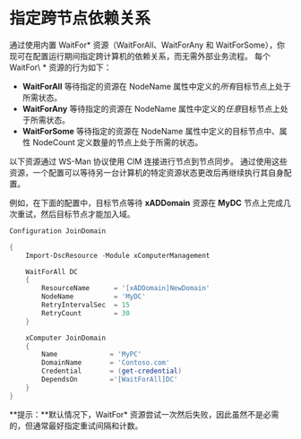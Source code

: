 # 指定跨节点依赖关系

通过使用内置 WaitFor\* 资源（WaitForAll、WaitForAny 和 WaitForSome），你现可在配置运行期间指定跨计算机的依赖关系，而无需外部业务流程。 每个 WaitFor\ * 资源的行为如下：

* **WaitForAll** 等待指定的资源在 NodeName 属性中定义的*所有*目标节点上处于所需状态。
* **WaitForAny** 等待指定的资源在 NodeName 属性中定义的*任意*目标节点上处于所需状态。
* **WaitForSome** 等待指定的资源在 NodeName 属性中定义的目标节点中、属性 NodeCount 定义数量的节点上处于所需的状态。

以下资源通过 WS-Man 协议使用 CIM 连接进行节点到节点同步。 通过使用这些资源，一个配置可以等待另一台计算机的特定资源状态更改后再继续执行其自身配置。 

例如，在下面的配置中，目标节点等待 **xADDomain** 资源在 **MyDC** 节点上完成几次重试，然后目标节点才能加入域。

```PowerShell
Configuration JoinDomain

{
    Import-DscResource -Module xComputerManagement

    WaitForAll DC
    {
        ResourceName      = '[xADDomain]NewDomain'
        NodeName          = 'MyDC'
        RetryIntervalSec  = 15
        RetryCount        = 30
    }

    xComputer JoinDomain
    {
        Name             = 'MyPC'
        DomainName       = 'Contoso.com'
        Credential       = (get-credential)
        DependsOn        ='[WaitForAll]DC'
    }
}
```
**提示：**默认情况下，WaitFor\* 资源尝试一次然后失败，因此虽然不是必需的，但通常最好指定重试间隔和计数。
<!--HONumber=Mar16_HO2-->

